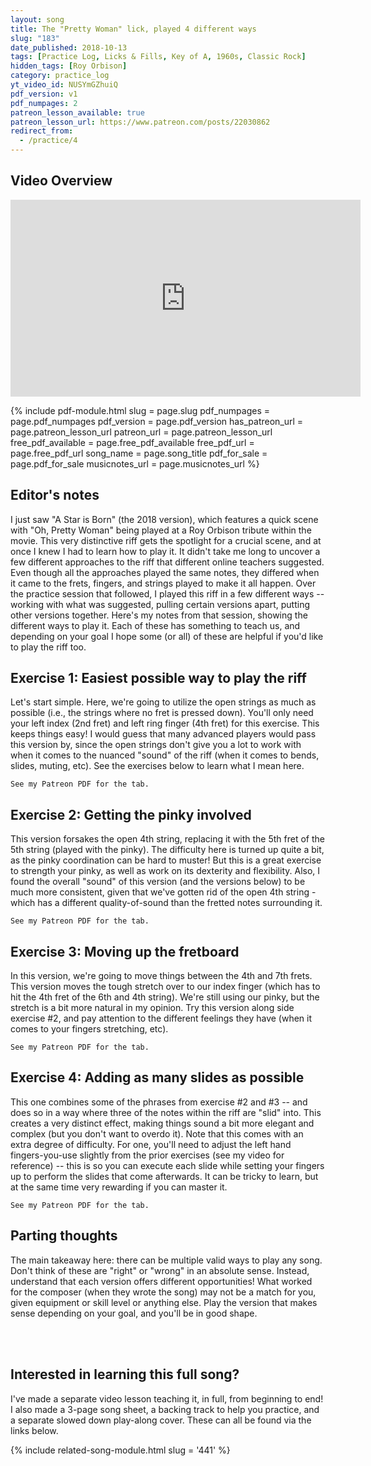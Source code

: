 ```yaml
---
layout: song
title: The "Pretty Woman" lick, played 4 different ways
slug: "183"
date_published: 2018-10-13
tags: [Practice Log, Licks & Fills, Key of A, 1960s, Classic Rock]
hidden_tags: [Roy Orbison]
category: practice_log
yt_video_id: NUSYmGZhuiQ
pdf_version: v1
pdf_numpages: 2
patreon_lesson_available: true
patreon_lesson_url: https://www.patreon.com/posts/22030862
redirect_from:
  - /practice/4
---
```


## Video Overview

<iframe width="560" height="315" src="https://www.youtube.com/embed/NUSYmGZhuiQ?showinfo=0" frameborder="0" allowfullscreen></iframe>

{% include pdf-module.html slug = page.slug pdf_numpages = page.pdf_numpages pdf_version = page.pdf_version has_patreon_url = page.patreon_lesson_url patreon_url = page.patreon_lesson_url free_pdf_available = page.free_pdf_available free_pdf_url = page.free_pdf_url song_name = page.song_title pdf_for_sale = page.pdf_for_sale musicnotes_url = page.musicnotes_url %}

## Editor's notes

I just saw "A Star is Born" (the 2018 version), which features a quick scene with "Oh, Pretty Woman" being played at a Roy Orbison tribute within the movie. This very distinctive riff gets the spotlight for a crucial scene, and at once I knew I had to learn how to play it. It didn't take me long to uncover a few different approaches to the riff that different online teachers suggested. Even though all the approaches played the same notes, they differed when it came to the frets, fingers, and strings played to make it all happen. Over the practice session that followed, I played this riff in a few different ways -- working with what was suggested, pulling certain versions apart, putting other versions together. Here's my notes from that session, showing the different ways to play it. Each of these has something to teach us, and depending on your goal I hope some (or all) of these are helpful if you'd like to play the riff too.

## Exercise 1: Easiest possible way to play the riff

Let's start simple. Here, we're going to utilize the open strings as much as possible (i.e., the strings where no fret is pressed down). You'll only need your left index (2nd fret) and left ring finger (4th fret) for this exercise. This keeps things easy! I would guess that many advanced players would pass this version by, since the open strings don't give you a lot to work with when it comes to the nuanced "sound" of the riff (when it comes to bends, slides, muting, etc). See the exercises below to learn what I mean here.

    See my Patreon PDF for the tab.

<!-- E –––––––––––––          E –––––––––––––––––––
B –––––––––––––          B –––––––––––––––––––
G –––––––––––––          G –––––––––––––––––––
D ––––––––––0––  x2      D ––––––––––0–4–2–0––  ...repeat
A ––––––––2––––          A ––––––––2––––––––––
E ––0–0–4––––––          E ––0–0–4–––––––––––– -->


## Exercise 2: Getting the pinky involved

This version forsakes the open 4th string, replacing it with the 5th fret of the 5th string (played with the pinky). The difficulty here is turned up quite a bit, as the pinky coordination can be hard to muster! But this is a great exercise to strength your pinky, as well as work on its dexterity and flexibility. Also, I found the overall "sound" of this version (and the versions below) to be much more consistent, given that we've gotten rid of the open 4th string - which has a different quality-of-sound than the fretted notes surrounding it.

    See my Patreon PDF for the tab.

<!-- E –––––––––––––          E –––––––––––––––––––
B –––––––––––––          B –––––––––––––––––––
G –––––––––––––          G –––––––––––––––––––
D –––––––––––––  x2      D ––––––––––––4–2––––  ...repeat
A ––––––––2–5––          A ––––––––2–5–––––5––
E ––0–0–4––––––          E ––0–0–4–––––––––––– -->

## Exercise 3: Moving up the fretboard

In this version, we're going to move things between the 4th and 7th frets. This version moves the tough stretch over to our index finger (which has to hit the 4th fret of the 6th and 4th string). We're still using our pinky, but the stretch is a bit more natural in my opinion. Try this version along side exercise #2, and pay attention to the different feelings they have (when it comes to your fingers stretching, etc).

    See my Patreon PDF for the tab.

<!-- E –––––––––––––          E –––––––––––––––––––
B –––––––––––––          B –––––––––––––––––––
G –––––––––––––          G –––––––––––––––––––
D –––––––––––––  x2      D ––––––––––––4––––––  ...repeat
A ––––––––––5––          A ––––––––––5–––7–5––
E ––0–0–4–7––––          E ––0–0–4–7–––––––––– -->

## Exercise 4: Adding as many slides as possible

This one combines some of the phrases from exercise #2 and #3 -- and does so in a way where three of the notes within the riff are "slid" into. This creates a very distinct effect, making things sound a bit more elegant and complex (but you don't want to overdo it). Note that this comes with an extra degree of difficulty. For one, you'll need to adjust the left hand fingers-you-use slightly from the prior exercises (see my video for reference) -- this is so you can execute each slide while setting your fingers up to perform the slides that come afterwards. It can be tricky to learn, but at the same time very rewarding if you can master it.

    See my Patreon PDF for the tab.

<!-- E –––––––––––––––          E ––––––––––––––––––––––
B –––––––––––––––          B ––––––––––––––––––––––
G –––––––––––––––          G ––––––––––––––––––––––
D –––––––––––––––  x2      D ––––––––––––––4–––––––  ...repeat
A –––––––––2–/5––          A –––––––––2–/5–––/7–5––
E ––0–0–/4–––––––          E ––0–0–/4–––––––––––––– -->

## Parting thoughts

The main takeaway here: there can be multiple valid ways to play any song. Don't think of these are "right" or "wrong" in an absolute sense. Instead, understand that each version offers different opportunities! What worked for the composer (when they wrote the song) may not be a match for you, given equipment or skill level or anything else. Play the version that makes sense depending on your goal, and you'll be in good shape.

<br /><br />
## Interested in learning this full song?

I've made a separate video lesson teaching it, in full, from beginning to end! I also made a 3-page song sheet, a backing track to help you practice, and a separate slowed down play-along cover. These can all be found via the links below.

{% include related-song-module.html slug = '441' %}
